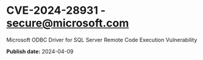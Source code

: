 # CVE-2024-28931 - secure@microsoft.com

Microsoft ODBC Driver for SQL Server Remote Code Execution Vulnerability

**Publish date:** 2024-04-09
